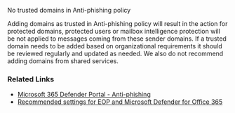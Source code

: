 No trusted domains in Anti-phishing policy

Adding domains as trusted in Anti-phishing policy will result in the action for protected domains, protected users or mailbox intelligence protection will be not applied to messages coming from these sender domains. If a trusted domain needs to be added based on organizational requirements it should be reviewed regularly and updated as needed. We also do not recommend adding domains from shared services.

### Related Links

* [Microsoft 365 Defender Portal - Anti-phishing](https://security.microsoft.com/antiphishing) 
* [Recommended settings for EOP and Microsoft Defender for Office 365](https://aka.ms/orca-atpp-docs-7)
